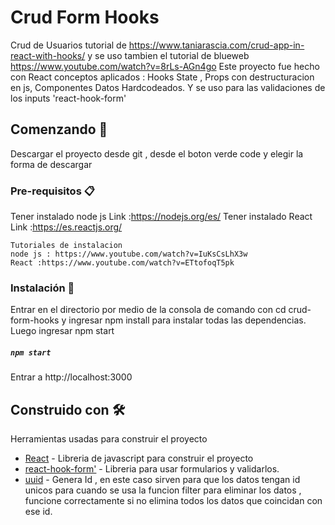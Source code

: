 # Crud Form Hooks

Crud de Usuarios   tutorial de https://www.taniarascia.com/crud-app-in-react-with-hooks/ y se uso tambien el tutorial de blueweb  https://www.youtube.com/watch?v=8rLs-AGn4go
Este proyecto fue hecho con React conceptos aplicados :
Hooks State ,
Props con destructuracion en js, 
Componentes 
Datos Hardcodeados.
Y se uso para las validaciones de los inputs 'react-hook-form'


## Comenzando 🚀

Descargar el proyecto desde git , desde el boton verde code y elegir la forma de descargar


### Pre-requisitos 📋

Tener instalado node js Link :https://nodejs.org/es/
Tener instalado React Link :https://es.reactjs.org/



```
Tutoriales de instalacion 
node js : https://www.youtube.com/watch?v=IuKsCsLhX3w
React :https://www.youtube.com/watch?v=ETtofoqT5pk
```

### Instalación 🔧

Entrar en el directorio por medio de la consola de comando con cd crud-form-hooks y ingresar npm install para instalar todas las dependencias.
Luego ingresar npm start
##### `npm start`
Entrar a http://localhost:3000

## Construido con 🛠️

Herramientas usadas para construir el proyecto
* [React](https://es.reactjs.org/) - Libreria de javascript para construir el proyecto
* [react-hook-form'](https://react-hook-form.com/) - Libreria para usar formularios y validarlos.
* [uuid](https://www.npmjs.com/package/uuid) - Genera Id , en este caso sirven para que los datos tengan id unicos para cuando se usa la funcion filter para eliminar los datos , funcione correctamente si no elimina todos los datos que coincidan con ese id.

